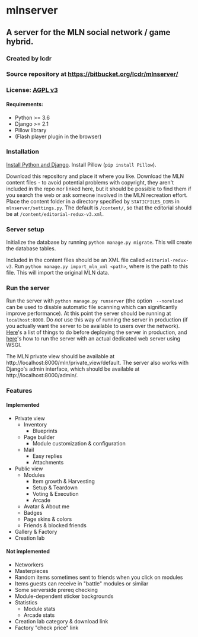 # mlnserver
## A server for the MLN social network / game hybrid.
### Created by lcdr
### Source repository at https://bitbucket.org/lcdr/mlnserver/
### License: [AGPL v3](https://www.gnu.org/licenses/agpl-3.0.html)

#### Requirements:
* Python >= 3.6
* Django >= 2.1
* Pillow library
* (Flash player plugin in the browser)

### Installation

[Install Python and Django](https://docs.djangoproject.com/en/2.1/intro/install/). Install Pillow (`pip install Pillow`).

Download this repository and place it where you like.
Download the MLN content files - to avoid potential problems with copyright, they aren't included in the repo nor linked here, but it should be possible to find them if you search the web or ask someone involved in the MLN recreation effort.
Place the content folder in a directory specified by `STATICFILES_DIRS` in `mlnserver/settings.py`. The default is `/content/`, so that the editorial should be at `/content/editorial-redux-v3.xml`.

### Server setup

Initialize the database by running `python manage.py migrate`. This will create the database tables.

Included in the content files should be an XML file called `editorial-redux-v3`. Run `python manage.py import_mln_xml <path>`, where <path> is the path to this file. This will import the original MLN data.

### Run the server

Run the server with `python manage.py runserver` (the option ` --noreload` can be used to disable automatic file scanning which can significantly improve performance). At this point the server should be running at `localhost:8000`.
Do *not* use this way of running the server in production (if you actually want the server to be available to users over the network). [Here](https://docs.djangoproject.com/en/2.1/howto/deployment/checklist/)'s a list of things to do before deploying the server in production, and [here](https://docs.djangoproject.com/en/2.1/howto/deployment/wsgi/)'s how to run the server with an actual dedicated web server using WSGI.

The MLN private view should be available at http://localhost:8000/mln/private_view/default. The server also works with Django's admin interface, which should be available at http://localhost:8000/admin/.

### Features
#### Implemented
* Private view
	* Inventory
		* Blueprints
	* Page builder
		* Module customization & configuration
	* Mail
		* Easy replies
		* Attachments
* Public view
	* Modules
		* Item growth & Harvesting
		* Setup & Teardown
		* Voting & Execution
		* Arcade
	* Avatar & About me
	* Badges
	* Page skins & colors
	* Friends & blocked friends
* Gallery & Factory
* Creation lab

#### Not implemented
* Networkers
* Masterpieces
* Random items sometimes sent to friends when you click on modules
* Items guests can receive in "battle" modules or similar
* Some serverside prereq checking
* Module-dependent sticker backgrounds
* Statistics
	* Module stats
	* Arcade stats
* Creation lab category & download link
* Factory "check price" link
